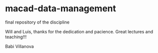 # macad-data-management
final repository of the discipline


Will and Luis,
thanks for the dedication and pacience.
Great lectures and teaching!!!

Babi Villanova
